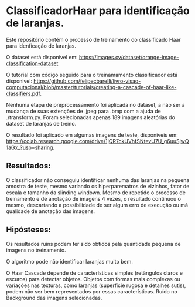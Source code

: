 # ClassificadorHaar para identificação de laranjas.

Este repositório contém o processo de treinamento do classificado Haar para idenficação de laranjas.

O dataset está disponivel em: https://images.cv/dataset/orange-image-classification-dataset

O tutorial com código seguido para o treinamamento classificador está disponivel: https://github.com/felipecbarelli/livro-visao-computacional/blob/master/tutoriais/creating-a-cascade-of-haar-like-classifiers.pdf.

Nenhuma etapa de préprocessamento foi aplicada no dataset, a não ser a mudança de suas extenções de .jpeg para .bmp com a ajuda de ./transform.py. Foram selecionadas apenas 189 imagens aleatórias do dataset de laranjas de treino.

O resultado foi aplicado em algumas imagens de teste, disponiveis em: https://colab.research.google.com/drive/1jQR7ckUVhfSNtevU7U_g6uuSjwQ1aGx_?usp=sharing.

## Resultados:
O classificador não conseguiu identificar nenhuma das laranjas na pequena amostra de teste, mesmo variando os hiperparematros de vizinhos, fator de escala e tamanho da slinding windown. Mesmo de repetido o processo de treinamento e de anotação de imagens 4 vezes, o resultado continuou o mesmo, descartando a possibilidade de ser algum erro de execução ou má qualidade de anotação das imagens.

## Hipósteses:
Os resultados ruins podem ter sido obtidos pela quantidade pequena de imagens no treinamento.

O algoritmo pode não identificar laranjas muito bem.

O Haar Cascade depende de características simples (retângulos claros e escuros) para detectar objetos. Objetos com formas mais complexas ou variações nas texturas, como laranjas (superfície rugosa e detalhes sutis), podem não ser bem representados por essas características.
Ruído no Background das imagens selecionadas.


